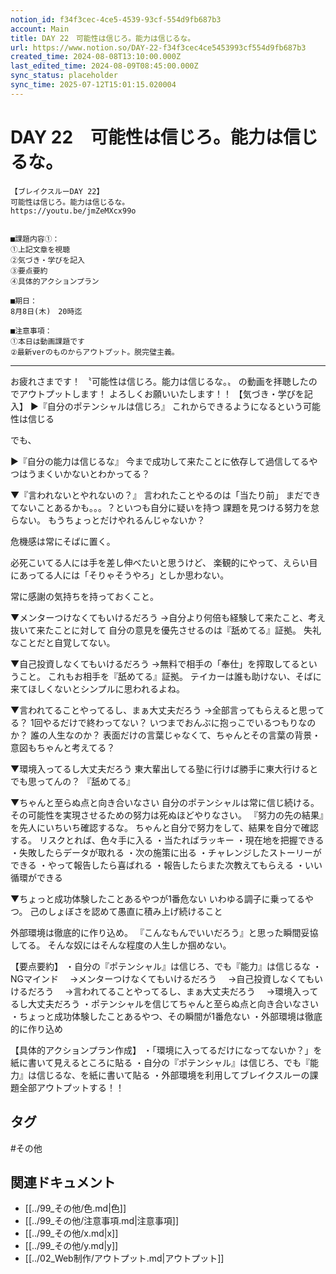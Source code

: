 ```yaml
---
notion_id: f34f3cec-4ce5-4539-93cf-554d9fb687b3
account: Main
title: DAY 22　可能性は信じろ。能力は信じるな。
url: https://www.notion.so/DAY-22-f34f3cec4ce5453993cf554d9fb687b3
created_time: 2024-08-08T13:10:00.000Z
last_edited_time: 2024-08-09T08:45:00.000Z
sync_status: placeholder
sync_time: 2025-07-12T15:01:15.020004
---
```

# DAY 22　可能性は信じろ。能力は信じるな。

```plain text
【ブレイクスルーDAY 22】
可能性は信じろ。能力は信じるな。
https://youtu.be/jmZeMXcx99o


■課題内容①：
①上記文章を視聴
②気づき・学びを記入
③要点要約
④具体的アクションプラン

■期日：
8月8日(木)　20時迄

■注意事項：
①本日は動画課題です
②最新verのものからアウトプット。脱完璧主義。
```
---
お疲れさまです！
〝可能性は信じろ。能力は信じるな。〟
の動画を拝聴したのでアウトプットします！
よろしくお願いいたします！！
【気づき・学びを記入】
▶︎『自分のポテンシャルは信じろ』
これからできるようになるという可能性は信じる

でも、

▶︎『自分の能力は信じるな』
今まで成功して来たことに依存して過信してるやつはうまくいかないとわかってる？

▼『言われないとやれないの？』
言われたことやるのは「当たり前」
まだできてないことあるかも。。。？といつも自分に疑いを持つ
課題を見つける努力を怠らない。
もうちょっとだけやれるんじゃないか？

危機感は常にそばに置く。

必死こいてる人には手を差し伸べたいと思うけど、
楽観的にやって、えらい目にあってる人には「そりゃそうやろ」としか思わない。

常に感謝の気持ちを持っておくこと。

▼メンターつけなくてもいけるだろう
→自分より何倍も経験して来たこと、考え抜いて来たことに対して
自分の意見を優先させるのは『舐めてる』証拠。
失礼なことだと自覚してない。

▼自己投資しなくてもいけるだろう
→無料で相手の「奉仕」を搾取してるということ。
これもお相手を『舐めてる』証拠。
テイカーは誰も助けない、そばに来てほしくないとシンプルに思われるよね。

▼言われてることやってるし、まぁ大丈夫だろう
→全部言ってもらえると思ってる？
1回やるだけで終わってない？
いつまでおんぶに抱っこでいるつもりなのか？
誰の人生なのか？
表面だけの言葉じゃなくて、ちゃんとその言葉の背景・意図もちゃんと考えてる？

▼環境入ってるし大丈夫だろう
東大輩出してる塾に行けば勝手に東大行けるとでも思ってんの？
『舐めてる』

▼ちゃんと至らぬ点と向き合いなさい
自分のポテンシャルは常に信じ続ける。
その可能性を実現させるための努力は死ぬほどやりなさい。
『努力の先の結果』を先人にいちいち確認するな。
ちゃんと自分で努力をして、結果を自分で確認する。
リスクとれば、色々手に入る
・当たればラッキー
・現在地を把握できる
・失敗したらデータが取れる
・次の施策に出る
・チャレンジしたストーリーができる
・やって報告したら喜ばれる
・報告したらまた次教えてもらえる
・いい循環ができる

▼ちょっと成功体験したことあるやつが1番危ない
いわゆる調子に乗ってるやつ。
己のしょぼさを認めて愚直に積み上げ続けること

外部環境は徹底的に作り込め。
『こんなもんでいいだろう』と思った瞬間妥協してる。
そんな奴にはそんな程度の人生しか掴めない。


【要点要約】
・自分の『ポテンシャル』は信じろ、でも『能力』は信じるな
・NGマインド
　→メンターつけなくてもいけるだろう
　→自己投資しなくてもいけるだろう
　→言われてることやってるし、まぁ大丈夫だろう
　→環境入ってるし大丈夫だろう
・ポテンシャルを信じてちゃんと至らぬ点と向き合いなさい
・ちょっと成功体験したことあるやつ、その瞬間が1番危ない
・外部環境は徹底的に作り込め


【具体的アクションプラン作成】
・「環境に入ってるだけになってないか？」を紙に書いて見えるところに貼る
・自分の『ポテンシャル』は信じろ、でも『能力』は信じるな、を紙に書いて貼る
・外部環境を利用してブレイクスルーの課題全部アウトプットする！！




## タグ

#その他 

## 関連ドキュメント

- [[../99_その他/色.md|色]]
- [[../99_その他/注意事項.md|注意事項]]
- [[../99_その他/x.md|x]]
- [[../99_その他/y.md|y]]
- [[../02_Web制作/アウトプット.md|アウトプット]]
